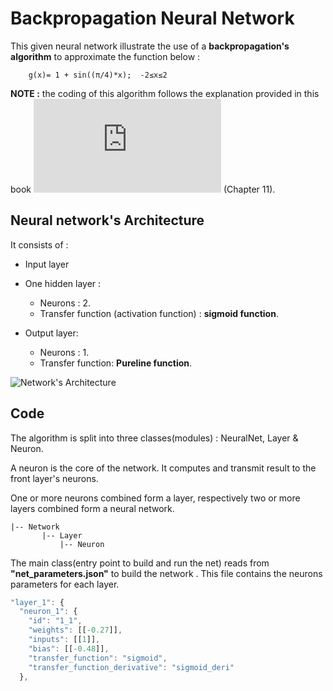 # Backpropagation Neural Network

This given neural network illustrate the use of a **backpropagation's algorithm** to approximate the function below :

        g(x)= 1 + sin((π/4)*x);  -2≤x≤2

**NOTE :** the coding of this algorithm follows the explanation provided in this book ![Neural  Network Design](https://hagan.okstate.edu/NNDesign.pdf) (Chapter 11).

## Neural network's Architecture

It consists of :

- Input layer
- One hidden layer :

  - Neurons : 2.
  - Transfer function (activation function) : **sigmoid function**.

- Output layer:
  - Neurons : 1.
  - Transfer function: **Pureline function**.

![Network's Architecture](https://www.google.com/search?q=backpropagation%201%2021&tbm=isch&safe=strict&tbs=rimg:CSsqq5EsZaP8YYKErDQOLb1X&hl=en&sa=X&ved=0CBsQuIIBahcKEwig_YTL17LtAhUAAAAAHQAAAAAQCA&biw=1280&bih=647#imgrc=DTkOng8KehR3uM)

## Code

The algorithm is split into three classes(modules) : NeuralNet, Layer & Neuron.

A neuron is the core of the network. It computes and transmit result to the front layer's neurons.

One or more neurons combined form a layer, respectively two or more layers combined form a neural network.

```
|-- Network
       |-- Layer
           |-- Neuron
```

The main class(entry point to build and run the net) reads from **"net_parameters.json"** to build the network . This file contains the neurons parameters for each layer.

```js
"layer_1": {
  "neuron_1": {
    "id": "1_1",
    "weights": [[-0.27]],
    "inputs": [[1]],
    "bias": [[-0.48]],
    "transfer_function": "sigmoid",
    "transfer_function_derivative": "sigmoid_deri"
  },
```
